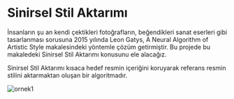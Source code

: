 # Sinirsel Stil Aktarımı


İnsanların şu an kendi çektikleri fotoğrafların, beğendikleri sanat eserleri gibi tasarlanması sorusuna 2015 yılında Leon Gatys, A Neural Algorithm of Artistic Style makalesindeki yöntemle çözüm getirmiştir. Bu projede bu makaledeki Sinirsel Stil Aktarımı konusunu ele alacağız.

Sinirsel Stil Aktarımı kısaca hedef resmin içeriğini koruyarak referans resmin stilini aktarmaktan oluşan bir algoritmadır. 

![ornek1](https://user-images.githubusercontent.com/41594106/127751715-bd7f0d6e-7660-4e80-a4c7-39da0900a084.png)
